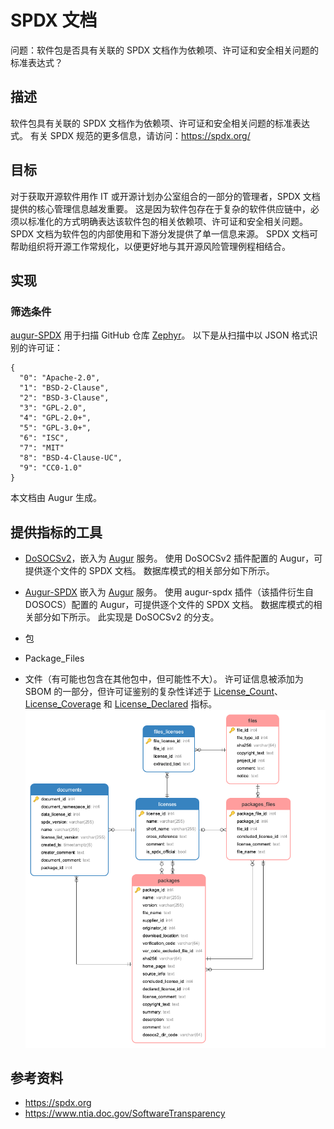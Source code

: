 # SPDX 文档

问题：软件包是否具有关联的 SPDX 文档作为依赖项、许可证和安全相关问题的标准表达式？

## 描述
软件包具有关联的 SPDX 文档作为依赖项、许可证和安全相关问题的标准表达式。 有关 SPDX 规范的更多信息，请访问：https://spdx.org/

## 目标
对于获取开源软件用作 IT 或开源计划办公室组合的一部分的管理者，SPDX 文档提供的核心管理信息越发重要。  这是因为软件包存在于复杂的软件供应链中，必须以标准化的方式明确表达该软件包的相关依赖项、许可证和安全相关问题。 SPDX 文档为软件包的内部使用和下游分发提供了单一信息来源。 SPDX 文档可帮助组织将开源工作常规化，以便更好地与其开源风险管理例程相结合。

## 实现

### 筛选条件

[augur-SPDX](https://github.com/chaoss/augur-spdx) 用于扫描 GitHub 仓库 [Zephyr](https://github.com/zephyrproject-rtos/zephyr)。 以下是从扫描中以 JSON 格式识别的许可证：
```
{
  "0": "Apache-2.0",
  "1": "BSD-2-Clause",
  "2": "BSD-3-Clause",
  "3": "GPL-2.0",
  "4": "GPL-2.0+",
  "5": "GPL-3.0+",
  "6": "ISC",
  "7": "MIT"
  "8": "BSD-4-Clause-UC",
  "9": "CC0-1.0"
}
```
本文档由 Augur 生成。

## 提供指标的工具

* [DoSOCSv2](https://github.com/DoSOCSv2/DoSOCSv2)，嵌入为 [Augur](https://github.com/chaoss/augur) 服务。 使用 DoSOCSv2 插件配置的 Augur，可提供逐个文件的 SPDX 文档。  数据库模式的相关部分如下所示。
* [Augur-SPDX](https://github.com/chaoss/augur-spdx) 嵌入为 [Augur](https://github.com/chaoss/augur) 服务。 使用 augur-spdx 插件（该插件衍生自 DOSOCS）配置的 Augur，可提供逐个文件的 SPDX 文档。  数据库模式的相关部分如下所示。 此实现是 DoSOCSv2 的分支。

* 包
* Package_Files
* 文件（有可能也包含在其他包中，但可能性不大）。 许可证信息被添加为 SBOM 的一部分，但许可证鉴别的复杂性详述于 [License_Count](https://github.com/chaoss/wg-risk/blob/master/metrics/License_Count.md)、[License_Coverage](https://github.com/chaoss/wg-risk/blob/master/metrics/License_Coverage.md) 和 [License_Declared](https://github.com/chaoss/wg-risk/blob/master/metrics/License_Declared.md) 指标。 ![SBOM](images/spdx-document_sbom.png)


## 参考资料
* https://spdx.org
* https://www.ntia.doc.gov/SoftwareTransparency  


